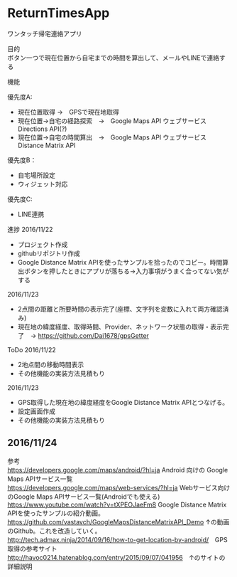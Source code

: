 # ReturnTimesApp
ワンタッチ帰宅連絡アプリ  

目的  
ボタン一つで現在位置から自宅までの時間を算出して、メールやLINEで連絡する  

機能  

優先度A:  

- 現在位置取得 →　GPSで現在地取得   
- 現在位置→自宅の経路探索　→　Google Maps API ウェブサービス Directions API(?)  
- 現在位置→自宅の時間算出　→　Google Maps API ウェブサービス Distance Matrix API  

優先度B：  

- 自宅場所設定    
- ウィジェット対応  

優先度C:  

- LINE連携  

進捗
2016/11/22
- プロジェクト作成
- githubリポジトリ作成
- Google Distance Matrix APIを使ったサンプルを拾ったのでコピー。時間算出ボタンを押したときにアプリが落ちる→入力事項がうまく合ってない気がする  

2016/11/23  
- 2点間の距離と所要時間の表示完了(座標、文字列を変数に入れて両方確認済み)  
- 現在地の緯度経度、取得時間、Provider、ネットワーク状態の取得・表示完了　→ <https://github.com/Dai1678/gpsGetter>

ToDo
2016/11/22  
- 2地点間の移動時間表示  
- その他機能の実装方法見積もり  

2016/11/23  
- GPS取得した現在地の緯度経度をGoogle Distance Matrix APIとつなげる。  
- 設定画面作成  
- その他機能の実装方法見積もり  

2016/11/24  
- 

参考  
https://developers.google.com/maps/android/?hl=ja Android 向けの Google Maps APIサービス一覧  
https://developers.google.com/maps/web-services/?hl=ja Webサービス向けのGoogle Maps APIサービス一覧(Androidでも使える)  
https://www.youtube.com/watch?v=tXPEOJaeFm8 Google Distance Matrix APIを使ったサンプルの紹介動画。  
https://github.com/vastavch/GoogleMapsDistanceMatrixAPI_Demo ↑の動画のGithub。これを改造していく。    
<http://tech.admax.ninja/2014/09/16/how-to-get-location-by-android/>　GPS取得の参考サイト    
<http://havoc0214.hatenablog.com/entry/2015/09/07/041956>　↑のサイトの詳細説明    
